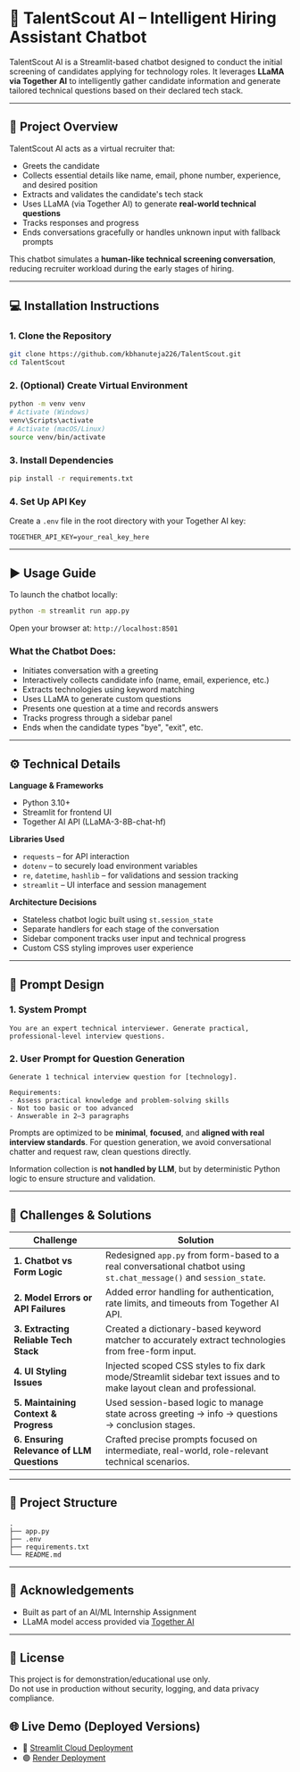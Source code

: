 # 🤖 TalentScout AI – Intelligent Hiring Assistant Chatbot

TalentScout AI is a Streamlit-based chatbot designed to conduct the initial screening of candidates applying for technology roles. It leverages **LLaMA via Together AI** to intelligently gather candidate information and generate tailored technical questions based on their declared tech stack.

---

## 📌 Project Overview

TalentScout AI acts as a virtual recruiter that:

- Greets the candidate
- Collects essential details like name, email, phone number, experience, and desired position
- Extracts and validates the candidate's tech stack
- Uses LLaMA (via Together AI) to generate **real-world technical questions**
- Tracks responses and progress
- Ends conversations gracefully or handles unknown input with fallback prompts

This chatbot simulates a **human-like technical screening conversation**, reducing recruiter workload during the early stages of hiring.

---

## 💻 Installation Instructions

### 1. Clone the Repository

```bash
git clone https://github.com/kbhanuteja226/TalentScout.git
cd TalentScout
```

### 2. (Optional) Create Virtual Environment

```bash
python -m venv venv
# Activate (Windows)
venv\Scripts\activate
# Activate (macOS/Linux)
source venv/bin/activate
```

### 3. Install Dependencies

```bash
pip install -r requirements.txt
```

### 4. Set Up API Key

Create a `.env` file in the root directory with your Together AI key:

```env
TOGETHER_API_KEY=your_real_key_here
```

---

## ▶️ Usage Guide

To launch the chatbot locally:

```bash
python -m streamlit run app.py
```

Open your browser at: `http://localhost:8501`

### What the Chatbot Does:
- Initiates conversation with a greeting
- Interactively collects candidate info (name, email, experience, etc.)
- Extracts technologies using keyword matching
- Uses LLaMA to generate custom questions
- Presents one question at a time and records answers
- Tracks progress through a sidebar panel
- Ends when the candidate types "bye", "exit", etc.

---

## ⚙️ Technical Details

**Language & Frameworks**
- Python 3.10+
- Streamlit for frontend UI
- Together AI API (LLaMA-3-8B-chat-hf)

**Libraries Used**
- `requests` – for API interaction  
- `dotenv` – to securely load environment variables  
- `re`, `datetime`, `hashlib` – for validations and session tracking  
- `streamlit` – UI interface and session management  

**Architecture Decisions**
- Stateless chatbot logic built using `st.session_state`
- Separate handlers for each stage of the conversation
- Sidebar component tracks user input and technical progress
- Custom CSS styling improves user experience

---

## 🧠 Prompt Design

### 1. **System Prompt**
```text
You are an expert technical interviewer. Generate practical, professional-level interview questions.
```

### 2. **User Prompt for Question Generation**
```text
Generate 1 technical interview question for [technology].

Requirements:
- Assess practical knowledge and problem-solving skills
- Not too basic or too advanced
- Answerable in 2–3 paragraphs
```

Prompts are optimized to be **minimal**, **focused**, and **aligned with real interview standards**. For question generation, we avoid conversational chatter and request raw, clean questions directly.

Information collection is **not handled by LLM**, but by deterministic Python logic to ensure structure and validation.

---

## 🧗 Challenges & Solutions

| Challenge | Solution |
|----------|----------|
| **1. Chatbot vs Form Logic** | Redesigned `app.py` from form-based to a real conversational chatbot using `st.chat_message()` and `session_state`. |
| **2. Model Errors or API Failures** | Added error handling for authentication, rate limits, and timeouts from Together AI API. |
| **3. Extracting Reliable Tech Stack** | Created a dictionary-based keyword matcher to accurately extract technologies from free-form input. |
| **4. UI Styling Issues** | Injected scoped CSS styles to fix dark mode/Streamlit sidebar text issues and to make layout clean and professional. |
| **5. Maintaining Context & Progress** | Used session-based logic to manage state across greeting → info → questions → conclusion stages. |
| **6. Ensuring Relevance of LLM Questions** | Crafted precise prompts focused on intermediate, real-world, role-relevant technical scenarios. |

---



## 📂 Project Structure

```
.
├── app.py
├── .env
├── requirements.txt
└── README.md
```

---

## 🙌 Acknowledgements

- Built as part of an AI/ML Internship Assignment  
- LLaMA model access provided via [Together AI](https://www.together.ai/)

---

## 📄 License

This project is for demonstration/educational use only.  
Do not use in production without security, logging, and data privacy compliance.


## 🌐 Live Demo (Deployed Versions)

- 🔵 [Streamlit Cloud Deployment](https://talentscout-smartai.streamlit.app/)
- 🟣 [Render Deployment](https://talentscoutai.onrender.com/)


